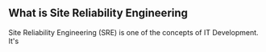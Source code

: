 ## What is Site Reliability Engineering
Site Reliability Engineering (SRE) is one of the concepts of IT Development.
It's 